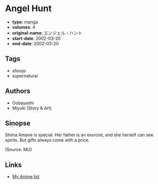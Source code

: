 # Angel Hunt

-   **type**: manga
-   **volumes**: 4
-   **original-name**: エンジェル・ハント
-   **start-date**: 2002-03-20
-   **end-date**: 2002-03-20

## Tags

-   shoujo
-   supernatural

## Authors

-   Oobayashi
-   Miyuki (Story & Art)

## Sinopse

Shiina Amane is special. Her father is an exorcist, and she herself can see spirits. But gifts always come with a price.

(Source: MU)

## Links

-   [My Anime list](https://myanimelist.net/manga/1799/Angel_Hunt)
